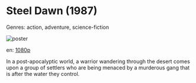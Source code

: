 # Steel Dawn (1987)

Genres: action, adventure, science-fiction

![poster](http://image.tmdb.org/t/p/w500/q7LS8SLlxiQZw57RB60XaOw1pTW.jpg)

en:
  [1080p](magnet:?xt=urn:btih:1bf60a91c1d4033d870f895a4924a28397643a36&dn=Steel+Dawn+%281987%29+1080p+BrRip+x264+-+YIFY&tr=udp%3A%2F%2Ftracker.openbittorrent.com%3A80%2Fannounce&tr=udp%3A%2F%2Fglotorrents.pw%3A6969%2Fannounce&tr=udp%3A%2F%2Ftracker.openbittorrent.com%3A80%2Fannounce&tr=udp%3A%2F%2Ftracker.opentrackr.org%3A1337%2Fannounce&tr=udp%3A%2F%2Fzer0day.to%3A1337%2Fannounce&tr=udp%3A%2F%2Ftracker.coppersurfer.tk%3A6969%2Fannounce)
  


In a post-apocalyptic world, a warrior wandering through the desert comes upon a group of settlers who are being menaced by a murderous gang that is after the water they control.